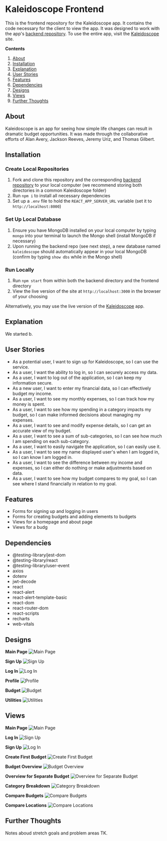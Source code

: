 # Kaleidoscope Frontend

This is the frontend repository for the Kaleidoscope app. It contains the code necessary for the client to view the app. It was designed to work with the app's [backend repository](https://github.com/jtreeves/budget-backend). To use the entire app, visit the [Kaleidoscope](https://kaleidoscope-budget.herokuapp.com) site.

**Contents**

1. [About](https://github.com/jtreeves/budget-frontend#about)
2. [Installation](https://github.com/jtreeves/budget-frontend#installation)
3. [Explanation](https://github.com/jtreeves/budget-frontend#explanation)
4. [User Stories](https://github.com/jtreeves/budget-frontend#user-stories)
5. [Features](https://github.com/jtreeves/budget-frontend#features)
6. [Dependencies](https://github.com/jtreeves/budget-frontend#dependencies)
7. [Designs](https://github.com/jtreeves/budget-frontend#designs)
8. [Views](https://github.com/jtreeves/budget-frontend#views)
9. [Further Thoughts](https://github.com/jtreeves/budget-frontend#further-thoughts)

## About

Kaleidoscope is an app for seeing how simple life changes can result in dramatic budget opportunities. It was made through the collaborative efforts of Alan Avery, Jackson Reeves, Jeremy Uriz, and Thomas Gilbert.

## Installation

### Create Local Repositories

1. Fork and clone this repository and the corresponding [backend repository](https://github.com/jtreeves/budget-backend) to your local computer (we recommend storing both directories in a common Kaleidoscope folder)
2. Run `npm i` to install all necessary dependencies
3. Set up a `.env` file to hold the `REACT_APP_SERVER_URL` variable (set it to `http://localhost:8000`)

### Set Up Local Database

1. Ensure you have MongoDB installed on your local computer by typing `mongo` into your terminal to launch the Mongo shell (install MongoDB if necessary)
2. Upon running the backend repo (see next step), a new database named `kaleidoscope` should automatically appear in your local MongoDB (confirm by typing `show dbs` while in the Mongo shell)

### Run Locally

1. Run `npm start` from within both the backend directory and the frontend directory
2. View the live version of the site at `http://localhost:3000` in the browser of your choosing

Alternatively, you may use the live version of the [Kaleidoscope](https://kaleidoscope-budget.herokuapp.com) app.

## Explanation

We started b.

## User Stories

- As a potential user, I want to sign up for Kaleidoscope, so I can use the service.
- As a user, I want the ability to log in, so I can securely access my data.
- As a user, I want to log out of the application, so I can keep my information secure.
- As a new user, I want to enter my financial data, so I can effectively budget my income.
- As a user, I want to see my monthly expenses, so I can track how my money is spent.
- As a user, I want to see how my spending in a category impacts my budget, so I can make informed decisions about managing my expenses.
- As a user, I want to see and modify expense details, so I can get an accurate view of my budget.
- As a user, I want to see a sum of sub-categories, so I can see how much I am spending on each sub-category.
- As a user, I want to easily navigate the application, so I can easily use it.
- As a user, I want to see my name displayed user's when I am logged in, so I can know I am logged in.
- As a user, I want to see the difference between my income and expenses, so I can either do nothing or make adjustments based on data.
- As a user, I want to see how my budget compares to my goal, so I can see where I stand financially in relation to my goal.

## Features

- Forms for signing up and logging in users
- Forms for creating budgets and adding elements to budgets
- Views for a homepage and about page
- Views for a budg

## Dependencies

- @testing-library/jest-dom
- @testing-library/react
- @testing-library/user-event
- axios
- dotenv
- jwt-decode
- react
- react-alert
- react-alert-template-basic
- react-dom
- react-router-dom
- react-scripts
- recharts
- web-vitals

## Designs

**Main Page**
![Main Page](/images/design1.jpg)

**Sign Up**
![Sign Up](/images/design2.jpg)

**Log In**
![Log In](/images/design3.jpg)

**Profile**
![Profile](/images/design4.jpg)

**Budget**
![Budget](/images/design5.jpg)

**Utilities**
![Utilities](/images/design6.jpg)

## Views

**Main Page**
![Main Page](/images/app1.png)

**Log In**
![Sign Up](/images/app2.png)

**Sign Up**
![Log In](/images/app3.png)

**Create First Budget**
![Create First Budget](/images/app4.png)

**Budget Overview**
![Budget Overview](/images/app5.png)

**Overview for Separate Budget**
![Overview for Separate Budget](/images/app6.png)

**Category Breakdown**
![Category Breakdown](/images/app7.png)

**Compare Budgets**
![Compare Budgets](/images/app8.png)

**Compare Locations**
![Compare Locations](/images/app9.png)

## Further Thoughts

Notes aboud stretch goals and problem areas TK.